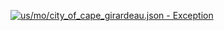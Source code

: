 [![us/mo/city_of_cape_girardeau.json - Exception](https://img.shields.io/badge/us/mo/city_of_cape_girardeau.json-Exception-red)](https://github.com/openaddresses/openaddresses/tree/master/sources/us/mo/city_of_cape_girardeau.json)
